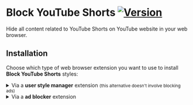 # Block YouTube Shorts [![Version](https://img.shields.io/github/tag/mumvock/blockyoutubeshorts.svg?label=version)](https://github.com/mumvock/blockyoutubeshorts/tags)

Hide all content related to YouTube Shorts on YouTube website in your web browser.


## Installation

Choose which type of web browser extension you want to use to install **Block YouTube Shorts** styles:

<details>
    <summary>Via a <strong>user style manager</strong> extension <small>(this alternative doesn't involve blocking ads)</small></summary>

User style manager is a web browser extension for changing the look and feel of web pages. 
You need a user style manager extension that supports installing UserCSS, I recommend Stylus extension.

1. If you don't already have an style manager extension, install **Stylus** for [Google Chrome](https://chrome.google.com/webstore/detail/stylus/clngdbkpkpeebahjckkjfobafhncgmne), [Mozilla Firefox](https://addons.mozilla.org/en-US/firefox/addon/styl-us/) or [Opera](https://addons.opera.com/en/extensions/details/stylus/).

2. Open **Block YouTube Shorts** UserCSS installation tab by clicking in below button:

    [![Install directly with Stylus](https://img.shields.io/badge/Install_with-Stylus-238b8b)](https://github.com/mumvock/blockyoutubeshorts/raw/master/block-youtube-shorts.user.css)

3. In the newly opened tab, click in **Install style** button <small>(upper left corner)</small>.

4. Enjoy YouTube without Shorts.
</details>

<details>
  <summary>Via a <strong>ad blocker</strong> extension</summary>

Ad blocker is a web browser extension for blocking or altering online advertising.
You need a ad blocker extension that supports installing custom CSS filters, I recommend uBlock Origin extension.

1. If you don't already have an ad blocker extension, install **uBlock Origin** for [Google Chrome](https://chromewebstore.google.com/detail/ublock-origin/cjpalhdlnbpafiamejdnhcphjbkeiagm), [Mozilla Firefox](https://addons.mozilla.org/en-US/firefox/addon/ublock-origin/), [Opera](https://addons.opera.com/en/extensions/details/ublock/) or [Microsoft Edge](https://microsoftedge.microsoft.com/addons/detail/ublock-origin/odfafepnkmbhccpbejgmiehpchacaeak).

2. Open **Block YouTube Shorts** styles filters installation tab by clicking in below button:

    
    <a href="abp:subscribe?location=https://github.com/mumvock/blockyoutubeshorts/raw/master/block-youtube-shorts.list.txt&title=Block YouTube Shorts" target="_blank">![Install directly with uBlock Origin](https://img.shields.io/badge/Install_with-Ad_Blocker-800000)</a>
    <a href="abp:subscribe?location=https://github.com/mumvock/blockyoutubeshorts/raw/master/block-youtube-shorts.list.txt&title=Block YouTube Shorts">Subscribe test</a>
    [Subscribe test](abp:subscribe?location=https://github.com/mumvock/blockyoutubeshorts/raw/master/block-youtube-shorts.list.txt&title=Block YouTube Shorts)

3. In the newly opened tab, click in **Subscribe** button <small>(upper right corner)</small>.

4. Enjoy YouTube without Shorts.
</details>